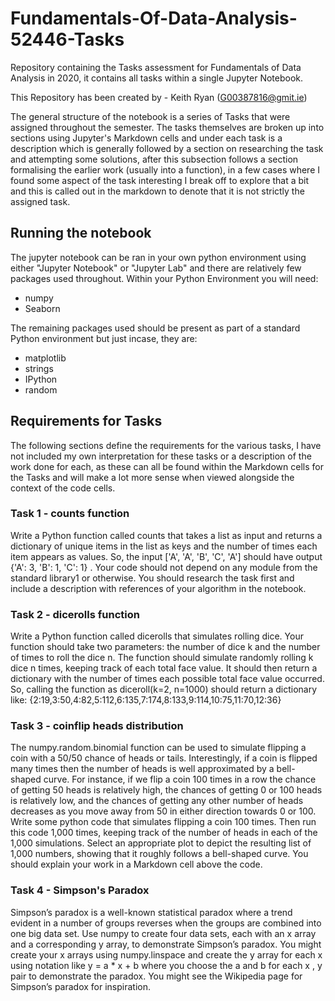 # Fundamentals-Of-Data-Analysis-52446-Tasks
Repository containing the Tasks assessment for Fundamentals of Data Analysis in 2020, it contains all tasks within a single Jupyter Notebook.

This Repository has been created by - Keith Ryan (G00387816@gmit.ie)

The general structure of the notebook is a series of Tasks that were assigned throughout the semester. The tasks themselves are broken up into sections using Jupyter's Markdown cells and under each task is a description which is generally followed by a section on researching the task and attempting some solutions, after this subsection follows a section formalising the earlier work (usually into a function), in a few cases where I found some aspect of the task interesting I break off to explore that a bit and this is called out in the markdown to denote that it is not strictly the assigned task.

## Running the notebook
The jupyter notebook can be ran in your own python environment using either "Jupyter Notebook" or "Jupyter Lab" and there are relatively few packages used throughout.
Within your Python Environment you will need:
- numpy
- Seaborn

The remaining packages used should be present as part of a standard Python environment but just incase, they are:
- matplotlib
- strings
- IPython
- random

## Requirements for Tasks
The following sections define the requirements for the various tasks, I have not included my own interpretation for these tasks or a description of the work done for each, as these can all be found within the Markdown cells for the Tasks and will make a lot more sense when viewed alongside the context of the code cells.

### Task 1 - counts function
Write a Python function called counts that takes a list as
input and returns a dictionary of unique items in the list as keys and the number of
times each item appears as values. So, the input ['A', 'A', 'B', 'C', 'A']
should have output {'A': 3, 'B': 1, 'C': 1} . Your code should not depend
on any module from the standard library1 or otherwise. You should research
the task first and include a description with references of your algorithm in the
notebook.

### Task 2 - dicerolls function
Write a Python function called dicerolls that simulates
rolling dice. Your function should take two parameters: the number of dice k and
the number of times to roll the dice n. The function should simulate randomly
rolling k dice n times, keeping track of each total face value. It should then return
a dictionary with the number of times each possible total face value occurred. So,
calling the function as diceroll(k=2, n=1000) should return a dictionary like:
{2:19,3:50,4:82,5:112,6:135,7:174,8:133,9:114,10:75,11:70,12:36}

### Task 3 - coinflip heads distribution
The numpy.random.binomial function can be used to
simulate flipping a coin with a 50/50 chance of heads or tails. Interestingly, if a
coin is flipped many times then the number of heads is well approximated by a
bell-shaped curve. For instance, if we flip a coin 100 times in a row the chance of
getting 50 heads is relatively high, the chances of getting 0 or 100 heads is relatively
low, and the chances of getting any other number of heads decreases as you move
away from 50 in either direction towards 0 or 100. Write some python code that
simulates flipping a coin 100 times. Then run this code 1,000 times, keeping track
of the number of heads in each of the 1,000 simulations. Select an appropriate
plot to depict the resulting list of 1,000 numbers, showing that it roughly follows
a bell-shaped curve. You should explain your work in a Markdown cell above the
code.

### Task 4 - Simpson's Paradox
Simpson’s paradox is a well-known statistical paradox
where a trend evident in a number of groups reverses when the groups are combined
into one big data set. Use numpy to create four data sets, each with an x array
and a corresponding y array, to demonstrate Simpson’s paradox. You might
create your x arrays using numpy.linspace and create the y array for each
x using notation like y = a * x + b where you choose the a and b for each
x , y pair to demonstrate the paradox. You might see the Wikipedia page for
Simpson’s paradox for inspiration.
